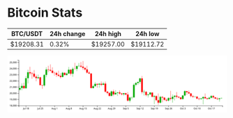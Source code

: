 # Bitcoin Stats

BTC/USDT|24h change|24h high|24h low|
|---|---|---|---|
|$19208.31|0.32%|$19257.00|$19112.72|

<img src="./chart.svg">

